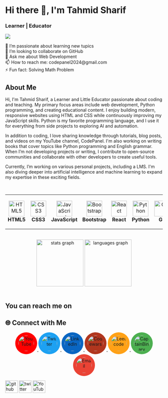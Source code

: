 # Hi there 👋, I'm Tahmid Sharif
### Learner | Educator
![](https://pbs.twimg.com/profile_banners/1818892229093773312/1749708997)

<p>
🌱 I’m passionate about learning new tupics<br>
👯 I’m looking to collaborate on GitHub <br>
💬 Ask me about Web Development <br>
📫 How to reach me: codepanel2024@gmail.com <br>
⚡ Fun fact: Solving Math Problem <br>
</p>

## About Me
Hi, I'm Tahmid Sharif, a Learner and Little Educator passionate about coding and teaching. My primary focus areas include web development, Python programming, and creating educational content. I enjoy building modern, responsive websites using HTML and CSS while continuously improving my JavaScript skills. Python is my favorite programming language, and I use it for everything from side projects to exploring AI and automation.

In addition to coding, I love sharing knowledge through tutorials, blog posts, and videos on my YouTube channel, CodePanel. I'm also working on writing books that cover topics like Python programming and English grammar. When I’m not developing projects or writing, I contribute to open-source communities and collaborate with other developers to create useful tools.

Currently, I’m working on various personal projects, including a LMS. I'm also diving deeper into artificial intelligence and machine learning to expand my expertise in these exciting fields.

<br>

<table align="center">
<tr>
<td align="center" width="90" height="110">
  <img src="https://skillicons.dev/icons?i=html" width="50" height="50" alt="HTML5" /><br>
  <b>HTML5</b>
</td>
<td align="center" width="90" height="110">
  <img src="https://skillicons.dev/icons?i=css" width="50" height="50" alt="CSS3" /><br>
  <b>CSS3</b>
</td>
<td align="center" width="100" height="110">
  <img src="https://skillicons.dev/icons?i=javascript" width="50" height="50" alt="JavaScript" /><br>
  <b>JavaScript</b>
</td>
<td align="center" width="100" height="110">
  <img src="https://skillicons.dev/icons?i=bootstrap" width="50" height="50" alt="Bootstrap" /><br>
  <b>Bootstrap</b>
</td>
<td align="center" width="90" height="110">
  <img src="https://skillicons.dev/icons?i=react" width="50" height="50" alt="React" /><br>
  <b>React</b>
</td>
<td align="center" width="90" height="110">
  <img src="https://skillicons.dev/icons?i=python" width="50" height="50" alt="Python" /><br>
  <b>Python</b>
</td>
<td align="center" width="90" height="110">
  <img src="https://skillicons.dev/icons?i=git" width="50" height="50" alt="Git" /><br>
  <b>Git</b>
</td>
<td align="center" width="90" height="110">
  <img src="https://skillicons.dev/icons?i=github" width="50" height="50" alt="GitHub" /><br>
  <b>GitHub</b>
</td>
<td align="center" width="100" height="110">
  <img src="https://skillicons.dev/icons?i=vscode" width="50" height="50" alt="VS Code" /><br>
  <b>VS Code</b>
</td>
</tr>
</table>

<br>

<div align="center">
  <img src="https://github-readme-stats.vercel.app/api?username=tahmidwafi&hide_title=false&hide_rank=false&show_icons=true&include_all_commits=true&count_private=true&disable_animations=false&theme=dracula&locale=en&hide_border=false" height="150" alt="stats graph"  />
  <img src="https://github-readme-stats.vercel.app/api/top-langs?username=tahmidwafi&locale=en&hide_title=false&layout=compact&card_width=320&langs_count=5&theme=dracula&hide_border=false" height="150" alt="languages graph"  />
</div>

<br>

## You can reach me on
## 🌐 Connect with Me

<p align="center">
  <a href="https://www.youtube.com/@codepanelBD" target="_blank">
    <img src="https://img.icons8.com/ios-filled/50/ffffff/youtube-play.png" alt="YouTube" width="50" style="background-color:#FF0000; padding:10px; border-radius:50%;">
  </a>
  <a href="https://x.com/tahmidwafi" target="_blank">
    <img src="https://img.icons8.com/ios-filled/50/ffffff/twitter.png" alt="Twitter" width="50" style="background-color:#1DA1F2; padding:10px; border-radius:50%;">
  </a>
  <a href="https://www.linkedin.com/in/tahmidsharif" target="_blank">
    <img src="https://img.icons8.com/ios-filled/50/ffffff/linkedin.png" alt="LinkedIn" width="50" style="background-color:#0A66C2; padding:10px; border-radius:50%;">
  </a>
  <a href="https://www.codewars.com/users/tahmidwafi" target="_blank">
    <img src="https://img.icons8.com/ios-filled/50/ffffff/code.png" alt="Codewars" width="50" style="background-color:#B1361E; padding:10px; border-radius:50%;">
  </a>
  <a href="https://leetcode.com/u/tahmidwafi/" target="_blank">
    <img src="https://img.icons8.com/ios-filled/50/000000/source-code.png" alt="Leetcode" width="50" style="background-color:#FFA116; padding:10px; border-radius:50%;">
  </a>
  <a href="https://captainbinary.com/performance" target="_blank">
    <img src="https://img.icons8.com/ios-filled/50/ffffff/laptop.png" alt="CaptainBinary" width="50" style="background-color:#4CAF50; padding:10px; border-radius:50%;">
  </a>
  <a href="mailto:tahmidsharifwafi@gmail.com" target="_blank">
    <img src="https://img.icons8.com/ios-filled/50/ffffff/new-post.png" alt="Email" width="50" style="background-color:#EA4335; padding:10px; border-radius:50%;">
  </a>
</p>

[<img src='https://cdn.pixabay.com/photo/2022/01/30/13/33/github-6980894_960_720.png' alt='github' height='40'>](https://github.com/Md-TahmidSharifWafi)  [<img src='https://cdn-icons-png.flaticon.com/512/124/124021.png' alt='twitter' height='40'>](https://x.com/TahmidWafi2557)  [<img src='https://cdn-icons-png.freepik.com/256/15707/15707874.png?semt=ais_hybrid' alt='YouTube' height='40'>](https://www.youtube.com/@codepanel2024)
